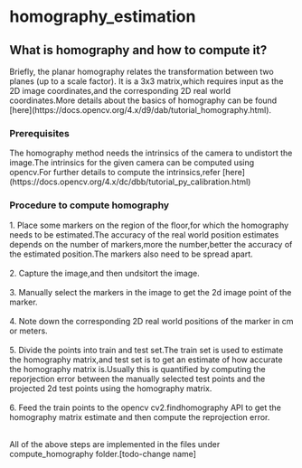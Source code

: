 # homography_estimation
<h2>What is homography and how to compute it?</h2>
Briefly, the planar homography relates the transformation between two planes (up to a scale factor).
It is a 3x3 matrix,which requires input as the 2D image coordinates,and the corresponding 2D real world coordinates.More details about the basics of homography can be found [here](https://docs.opencv.org/4.x/d9/dab/tutorial_homography.html).


<h3>Prerequisites</h3>
The homography method needs the intrinsics of the camera to undistort the image.The intrinsics for the given camera can be computed using opencv.For further details to compute the intrinsics,refer [here](https://docs.opencv.org/4.x/dc/dbb/tutorial_py_calibration.html)<br />

<h3>Procedure to compute homography</h3>
1. Place some markers on the region of the floor,for which the homography needs to be estimated.The accuracy of the real world position estimates depends on the number of markers,more the number,better the accuracy of the estimated position.The markers also need to be spread apart.<br />
<br />
2. Capture the image,and then undsitort the image.<br />
<br />
3. Manually select the markers in the image to get the 2d image point of the marker.<br />
<br />
4. Note down the corresponding 2D real world positions of the marker in cm or meters.<br />
<br />
5. Divide the points into train and test set.The train set is used to estimate the homography matrix,and test set is to get an estimate of how accurate the homography matrix is.Usually this is quantified by computing the reporjection error between the manually selected test points and the projected 2d test points using the homography matrix.<br />
<br />
6. Feed the train points to the opencv cv2.findhomography API to get the homography matrix estimate and then compute the reprojection error.<br />
<br />

All of the above steps are implemented in the files under compute_homography folder.[todo-change name]<br />





